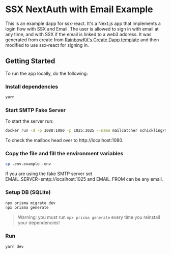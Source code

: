 # SSX NextAuth with Email Example

This is an example dapp for ssx-react. It's a Next.js app that implements a login flow with SSX and Email. The user is allowed to sign in with email at any time, and with SSX if the email is linked to a web3 address. It was generated from create from [RainbowKit's Create Dapp template](https://www.rainbowkit.com/) and then modified to use ssx-react for signing in.

## Getting Started
To run the app locally, do the following:

### Install dependencies
```bash
yarn
```

### Start SMTP Fake Server

To start the server run:

```bash
docker run -d -p 1080:1080 -p 1025:1025 --name mailcatcher schickling/mailcatcher
```

To check the mailbox head over to http://localhost:1080.

### Copy the file and fill the environment variables

```bash
cp .env.example .env
```

If you are using the fake SMTP server set EMAIL_SERVER=smtp://localhost:1025 and EMAIL_FROM can be any email. 

### Setup DB (SQLite)

```bash
npx prisma migrate dev
npx prisma generate
```

> Warning: you must run `npx prisma generate` every time you reinstall your dependencies!

### Run

```bash
yarn dev
```